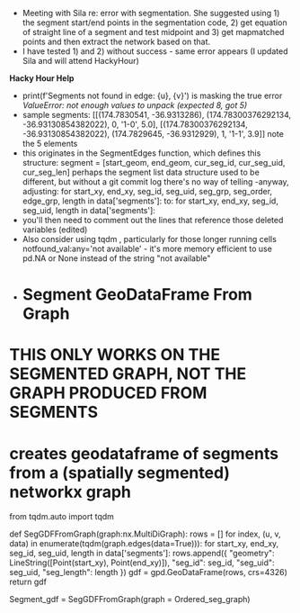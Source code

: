 - Meeting with Sila re: error with segmentation. She suggested using 1) the segment start/end points in the segmentation code, 2) get equation of straight line of a segment and test midpoint and 3) get mapmatched points and then extract the network based on that.
- I have tested 1) and 2) without success - same error appears (I updated Sila and will attend HackyHour)

**Hacky Hour Help**
-  print(f'Segments not found in edge: {u}, {v}') is masking the true error *ValueError: not enough values to unpack (expected 8, got 5)*
-  sample segments:
[[(174.7830541, -36.9313286), (174.78300376292134, -36.93130854382022), 0, '1-0', 5.0], [(174.78300376292134, -36.93130854382022), (174.7829645, -36.9312929), 1, '1-1', 3.9]] note the 5 elements
- this originates in the SegmentEdges function, which defines this structure:
segment = [start_geom, end_geom, cur_seg_id, cur_seg_uid, cur_seg_len] perhaps the segment list data structure used to be different, but without a git commit log there's no way of telling
-anyway, adjusting: for start_xy, end_xy, seg_id, seg_uid, seg_grp, seg_order, edge_grp, length in data['segments']: to: for start_xy, end_xy, seg_id, seg_uid, length in data['segments']:
- you'll then need to comment out the lines that reference those deleted variables (edited)
- Also consider using tqdm , particularly for those longer running cells notfound_val:any='not available' - it's more memory efficient to use pd.NA or None instead of the string "not available"
- # Segment GeoDataFrame From Graph
# THIS ONLY WORKS ON THE SEGMENTED GRAPH, NOT THE GRAPH PRODUCED FROM SEGMENTS
# creates geodataframe of segments from a (spatially segmented) networkx graph
from tqdm.auto import tqdm

def SegGDFFromGraph(graph:nx.MultiDiGraph):
    rows = []
    for index, (u, v, data) in enumerate(tqdm(graph.edges(data=True))):
        for start_xy, end_xy, seg_id, seg_uid, length in data['segments']:
            rows.append({
                "geometry": LineString([Point(start_xy), Point(end_xy)]),
                "seg_id": seg_id,
                "seg_uid": seg_uid,
                "seg_length": length
            })
    gdf = gpd.GeoDataFrame(rows, crs=4326)
    return gdf

Segment_gdf = SegGDFFromGraph(graph = Ordered_seg_graph)

